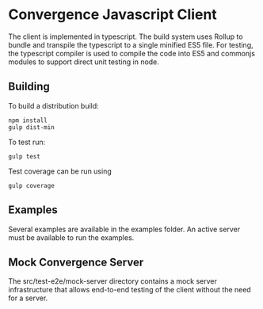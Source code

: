 # Convergence Javascript Client

The client is implemented in typescript.  The build system uses Rollup to bundle and transpile the typescript to a single minified ES5 file.  For testing, the typescript compiler is used to compile the code into ES5 and commonjs modules to support direct unit testing in node.


## Building
To build a distribution build:

```
npm install
gulp dist-min
```

To test run:

```
gulp test
```

Test coverage can be run using

```
gulp coverage
```


## Examples
Several examples are available in the examples folder.  An active server must be available to run the
examples.


## Mock Convergence Server
The src/test-e2e/mock-server directory contains a mock server infrastructure that allows end-to-end testing
of the client without the need for a server.
